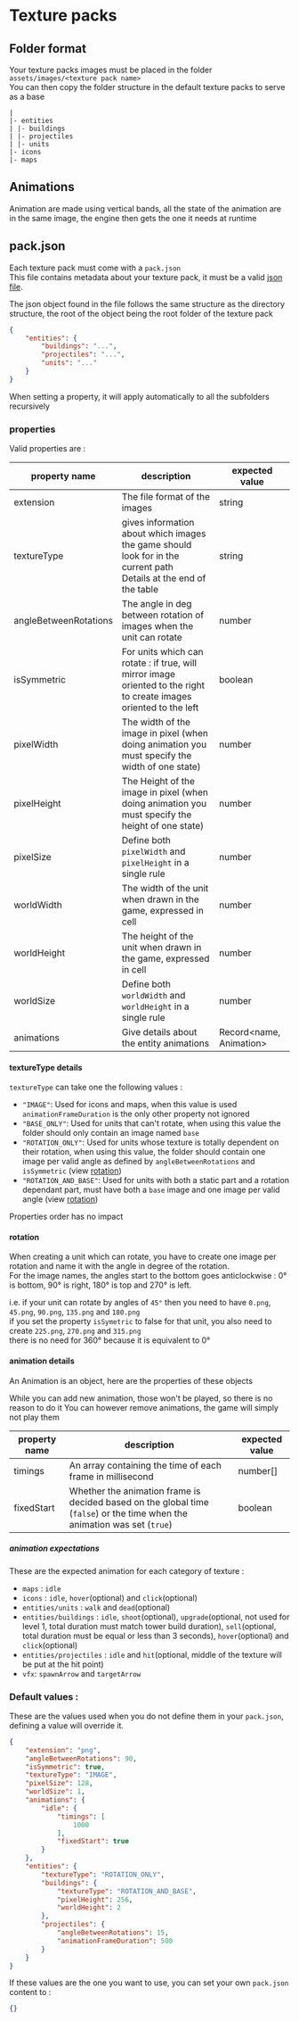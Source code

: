 # Texture packs

## Folder format
Your texture packs images must be placed in the folder `assets/images/<texture pack name>` \
You can then copy the folder structure in the default texture packs to serve as a base


```
|
|- entities
| |- buildings
| |- projectiles
| |- units
|- icons
|- maps 
```

## Animations
Animation are made using vertical bands, all the state of the animation are in the same image, the engine then gets the one it needs at runtime

## pack.json
Each texture pack must come with a `pack.json` \
This file contains metadata about your texture pack, it must be a valid [json file](https://fr.wikipedia.org/wiki/JavaScript_Object_Notation).

The json object found in the file follows the same structure as the directory structure, the root of the object being the root folder of the texture pack
```json
{
    "entities": {
        "buildings": "...",
        "projectiles": "...",
        "units": "..."
    }
}
```
When setting a property, it will apply automatically to all the subfolders recursively

### properties
Valid properties are :

| property name         | description                                                                                                           | expected value          |
|-----------------------|-----------------------------------------------------------------------------------------------------------------------|-------------------------|
| extension             | The file format of the images                                                                                         | string                  |
| textureType           | gives information about which images the game should look for in the current path<br/>Details at the end of the table | string                  |
| angleBetweenRotations | The angle in deg between rotation of images when the unit can rotate                                                  | number                  |
| isSymmetric           | For units which can rotate : if true, will mirror image oriented to the right to create images oriented to the left   | boolean                 |
| pixelWidth            | The width of the image in pixel (when doing animation you must specify the width of one state)                        | number                  |
| pixelHeight           | The Height of the image in pixel (when doing animation you must specify the height of one state)                      | number                  |
| pixelSize             | Define both `pixelWidth` and `pixelHeight` in a single rule                                                           | number                  |
| worldWidth            | The width of the unit when drawn in the game, expressed in cell                                                       | number                  |
| worldHeight           | The height of the unit when drawn in the game, expressed in cell                                                      | number                  |
| worldSize             | Define both `worldWidth` and `worldHeight` in a single rule                                                           | number                  |
| animations            | Give details about the entity animations                                                                              | Record<name, Animation> |

#### textureType details
`textureType` can take one the following values :
- `"IMAGE"`: Used for icons and maps, when this value is used `animationFrameDuration` is the only other property not ignored
- `"BASE_ONLY"`: Used for units that can't rotate, when using this value the folder should only contain an image named `base`
- `"ROTATION_ONLY"`: Used for units whose texture is totally dependent on their rotation, when using this value, the folder should contain one image per valid angle as defined by `angleBetweenRotations` and `isSymmetric` (view [rotation](#rotation))
- `"ROTATION_AND_BASE"`: Used for units with both a static part and a rotation dependant part, must have both a `base` image and one image per valid angle (view [rotation](#rotation))

Properties order has no impact

#### rotation
When creating a unit which can rotate, you have to create one image per rotation and name it with the angle in degree of the rotation. \
For the image names, the angles start to the bottom goes anticlockwise : 0° is bottom, 90° is right, 180° is top and 270° is left.

i.e. if your unit can rotate by angles of `45°` then you need to have `0.png`, `45.png`, `90.png`, `135.png` and `180.png` \
if you set the property `isSymetric` to false for that unit, you also need to create `225.png`, `270.png` and `315.png` \
there is no need for 360° because it is equivalent to 0°

#### animation details
An Animation is an object, here are the properties of these objects

While you can add new animation, those won't be played, so there is no reason to do it
You can however remove animations, the game will simply not play them

| property name | description                                                                                                               | expected value |
|---------------|---------------------------------------------------------------------------------------------------------------------------|----------------|
| timings       | An array containing the time of each frame in millisecond                                                                 | number[]       |
| fixedStart    | Whether the animation frame is decided based on the global time (`false`) or the time when the animation was set (`true`) | boolean        |

##### animation expectations
These are the expected animation for each category of texture :
- `maps` : `idle`
- `icons` : `idle`, `hover`(optional) and `click`(optional)
- `entities/units` : `walk` and `dead`(optional)
- `entities/buildings` : `idle`, `shoot`(optional), `upgrade`(optional, not used for level 1, total duration must match tower build duration), `sell`(optional, total duration must be equal or less than 3 seconds), `hover`(optional) and `click`(optional)
- `entities/projectiles` : `idle` and `hit`(optional, middle of the texture will be put at the hit point)
- `vfx`: `spawnArrow` and `targetArrow`

### Default values :
These are the values used when you do not define them in your `pack.json`, defining a value will override it.

```json
{
	"extension": "png",
	"angleBetweenRotations": 90,
	"isSymmetric": true,
	"textureType": "IMAGE",
	"pixelSize": 128,
	"worldSize": 1,
	"animations": {
		"idle": {
			"timings": [
				1000
			],
			"fixedStart": true
		}
	},
	"entities": {
		"textureType": "ROTATION_ONLY",
		"buildings": {
			"textureType": "ROTATION_AND_BASE",
			"pixelHeight": 256,
			"worldHeight": 2
		},
		"projectiles": {
			"angleBetweenRotations": 15,
			"animationFrameDuration": 500
		}
	}
}
```
If these values are the one you want to use, you can set your own `pack.json` content to : 
```json
{}
```

